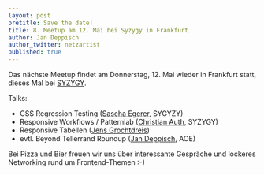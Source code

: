 ```yaml
---
layout: post
pretitle: Save the date!
title: 8. Meetup am 12. Mai bei Syzygy in Frankfurt
author: Jan Deppisch
author_twitter: netzartist
published: true
---
```


Das nächste Meetup findet am Donnerstag, 12. Mai wieder in Frankfurt statt, dieses Mal bei [SYZYGY](http://www.syzygy.de/innenleben/syzygy-frankfurt-neues-office).

Talks:

- CSS Regression Testing ([Sascha Egerer](https://www.xing.com/profile/Sascha_Egerer), SYGYZY)
- Responsive Workflows / Patternlab ([Christian Auth](https://www.xing.com/profile/Christian_Auth2), SYZYGY)
- Responsive Tabellen ([Jens Grochtdreis](http://grochtdreis.de/weblog/))
- evtl. Beyond Tellerrand Roundup ([Jan Deppisch](https://www.xing.com/profile/Jan_Deppisch), AOE)

Bei Pizza und Bier freuen wir uns über interessante Gespräche und lockeres Networking rund um Frontend-Themen :-)

